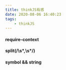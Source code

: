 ```yaml
---
title: thinkJS有感
date: 2020-08-06 16:40:23
tags:
    - thinkJS
---
```

#### require-context

#### split(/\s*,\s*/)

#### symbol && string
